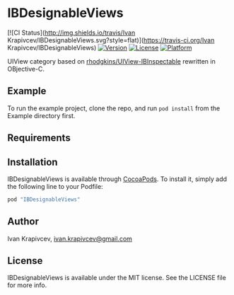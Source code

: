 # IBDesignableViews

[![CI Status](http://img.shields.io/travis/Ivan Krapivcev/IBDesignableViews.svg?style=flat)](https://travis-ci.org/Ivan Krapivcev/IBDesignableViews)
[![Version](https://img.shields.io/cocoapods/v/IBDesignableViews.svg?style=flat)](http://cocoapods.org/pods/IBDesignableViews)
[![License](https://img.shields.io/cocoapods/l/IBDesignableViews.svg?style=flat)](http://cocoapods.org/pods/IBDesignableViews)
[![Platform](https://img.shields.io/cocoapods/p/IBDesignableViews.svg?style=flat)](http://cocoapods.org/pods/IBDesignableViews)

UIView category based on [rhodgkins/UIView-IBInspectable](https://github.com/rhodgkins/UIView-IBInspectable) rewritten in OBjective-C.

## Example

To run the example project, clone the repo, and run `pod install` from the Example directory first.

## Requirements

## Installation

IBDesignableViews is available through [CocoaPods](http://cocoapods.org). To install
it, simply add the following line to your Podfile:

```ruby
pod "IBDesignableViews"
```

## Author

Ivan Krapivcev, ivan.krapivcev@gmail.com

## License

IBDesignableViews is available under the MIT license. See the LICENSE file for more info.
